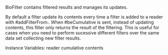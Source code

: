 BioFilter contains filtered results and manages its updates. 

By default a filter update its contents every time a filter is added to a reader with #addFilterFrom:. When #beCumulative is sent, instead of updating contents, this filter only returns the result of the filtering. This is useful for cases when you need to perform sucessive different filters over the same data set collecting new filter results.

Instance Variables:
	reader		<BioBlastReader>
	cumulative	<Boolean>
	contents		<BioFilteredResult>